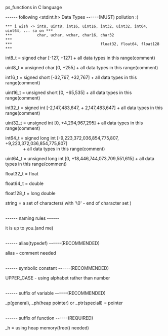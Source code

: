 ps_functions in C language


------ following <stdint.h> Data Types  ------(MUST) pollution :(
  
    *** i wish -> int8, uint8, int16, uint16, int32, uint32, int64, uint64, ... so on *** 
    ***           char, uchar, wchar, char16, char32                                  ***
    ***                                       float32, float64, float128              ***

int8_t = signed char [-127, +127] + all data types in this range(comment)

uint8_t = unsigned char [0, +255] + all data types in this range(comment)

int16_t = signed short [-32,767, +32,767] + all data types in this range(comment)

uint16_t = unsigned short [0, +65,535] + all data types in this range(comment)

int32_t = signed int [-2,147,483,647, + 2,147,483,647] + all data types in this range(comment)

uint32_t = unsigned int [0, +4,294,967,295] + all data types in this range(comment)

int64_t = signed long int [-9,223,372,036,854,775,807, +9,223,372,036,854,775,807]<br/>
&emsp;&emsp;&emsp;&emsp;+ all data types in this range(comment)

uint64_t = unsigned long int [0, +18,446,744,073,709,551,615] + all data types in this range(comment)

float32_t = float

float64_t = double

float128_t = long double

string = a set of characters( with '\0' - end of character set )<br/><br/>

------ naming rules ------

it is up to you.(and me)<br/><br/>

------ alias(typedef) ------(RECOMMENDED)

alias - comment needed<br/><br/>

------ symbolic constant ------(RECOMMENDED)

UPPER_CASE - using alphabet rather than number<br/><br/>

------ suffix of variable ------(RECOMMENDED)

_p(general), _ph(heap pointer) or _ptr(speciall) = pointer<br/><br/>

------ suffix of function ------(REQUIRED)

_h = using heap memory(free() needed)
